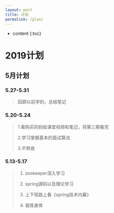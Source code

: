 ```yaml
---
layout: post
title: 计划
permalink: /plan/
---
```


* content
{:toc}


# 2019计划

## 5月计划



### 5.27-5.31

> 回顾以前学的，总结笔记

### 5.20-5.24

> 1.看购买的蚂蚁课堂视频和笔记，将第三期看完
>
> 2.学习掌握基本的面试算法
>
> 3.不熬夜



### 5.13-5.17

> 1. zookeeper深入学习
>
> 2. spring源码以及理论学习
> 3. 上下班路上看《spring技术内幕》
> 4. 锻炼身体



